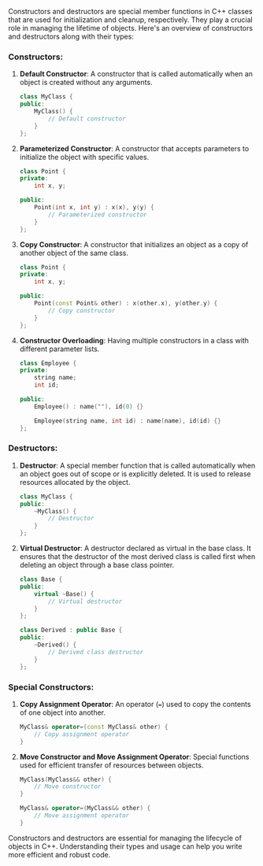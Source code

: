 Constructors and destructors are special member functions in C++ classes that are used for initialization and cleanup, respectively. They play a crucial role in managing the lifetime of objects. Here's an overview of constructors and destructors along with their types:

### Constructors:

1. **Default Constructor**: A constructor that is called automatically when an object is created without any arguments.

    ```cpp
    class MyClass {
    public:
        MyClass() {
            // Default constructor
        }
    };
    ```

2. **Parameterized Constructor**: A constructor that accepts parameters to initialize the object with specific values.

    ```cpp
    class Point {
    private:
        int x, y;
    
    public:
        Point(int x, int y) : x(x), y(y) {
            // Parameterized constructor
        }
    };
    ```

3. **Copy Constructor**: A constructor that initializes an object as a copy of another object of the same class.

    ```cpp
    class Point {
    private:
        int x, y;
    
    public:
        Point(const Point& other) : x(other.x), y(other.y) {
            // Copy constructor
        }
    };
    ```

4. **Constructor Overloading**: Having multiple constructors in a class with different parameter lists.

    ```cpp
    class Employee {
    private:
        string name;
        int id;
    
    public:
        Employee() : name(""), id(0) {}
    
        Employee(string name, int id) : name(name), id(id) {}
    };
    ```

### Destructors:

1. **Destructor**: A special member function that is called automatically when an object goes out of scope or is explicitly deleted. It is used to release resources allocated by the object.

    ```cpp
    class MyClass {
    public:
        ~MyClass() {
            // Destructor
        }
    };
    ```

2. **Virtual Destructor**: A destructor declared as virtual in the base class. It ensures that the destructor of the most derived class is called first when deleting an object through a base class pointer.

    ```cpp
    class Base {
    public:
        virtual ~Base() {
            // Virtual destructor
        }
    };
    
    class Derived : public Base {
    public:
        ~Derived() {
            // Derived class destructor
        }
    };
    ```

### Special Constructors:

1. **Copy Assignment Operator**: An operator (`=`) used to copy the contents of one object into another.

    ```cpp
    MyClass& operator=(const MyClass& other) {
        // Copy assignment operator
    }
    ```

2. **Move Constructor and Move Assignment Operator**: Special functions used for efficient transfer of resources between objects.

    ```cpp
    MyClass(MyClass&& other) {
        // Move constructor
    }
    
    MyClass& operator=(MyClass&& other) {
        // Move assignment operator
    }
    ```

Constructors and destructors are essential for managing the lifecycle of objects in C++. Understanding their types and usage can help you write more efficient and robust code.
